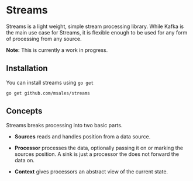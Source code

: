 # Streams

Streams is a light weight, simple stream processing library. While Kafka is the main use case for Streams, it is
flexible enough to be used for any form of processing from any source.

**Note:** This is currently a work in progress. 

## Installation

You can install streams using `go get`

```shell
go get github.com/msales/streams
```

## Concepts

Streams breaks processing into two basic parts.

* **Sources** reads and handles position from a data source.

* **Processor** processes the data, optionally passing it on or marking the sources position. A sink is just a processor
  the does not forward the data on.
  
* **Context** gives processors an abstract view of the current state.